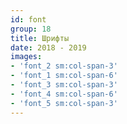 ```yaml
---
id: font
group: 18
title: Шрифты
date: 2018 - 2019
images:
- 'font_2 sm:col-span-3'
- 'font_1 sm:col-span-6'
- 'font_3 sm:col-span-3'
- 'font_4 sm:col-span-6'
- 'font_5 sm:col-span-3'
---
```

